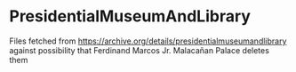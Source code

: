 # PresidentialMuseumAndLibrary
Files fetched from https://archive.org/details/presidentialmuseumandlibrary against possibility that Ferdinand Marcos Jr. Malacañan Palace deletes them
